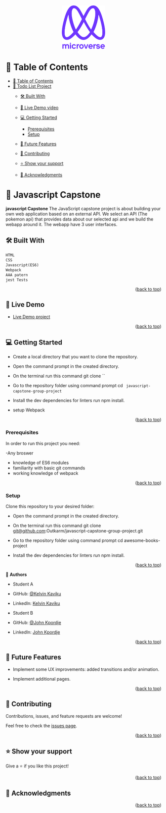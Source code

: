 <a name="readme-top"></a>

<div align="center">

  <img src="murple_logo.png" alt="logo" width="140"  height="auto" />
  <br/>

</div>

<!-- TABLE OF CONTENTS -->

# 📗 Table of Contents

- [📗 Table of Contents](#-table-of-contents)
- [📖 Todo List Project](#-Javascript-project)
  - [🛠 Built With ](#-built-with-)

  - [🚀 Live Demo video ](https://youtu.be/sgqM34DgA4Q)
  - [💻 Getting Started ](#-getting-started-)
    - [Prerequisites](#prerequisites)
    - [Setup](#setup)
  - [🔭 Future Features ](#-future-features-)
  - [🤝 Contributing ](#-contributing-)
  - [⭐️ Show your support ](#️-show-your-support-)
  - [🙏 Acknowledgments ](#-acknowledgments-)

<!-- PROJECT DESCRIPTION -->

# 📖 Javascript Capstone<a name="about-project"></a>

**javascript Capstone** 
The JavaScript capstone project  is about building your own web application based on an external API. We select an API (The pokemon api) that provides data about our selected api and we build  the webapp around it. The webapp have 3 user interfaces.


## 🛠 Built With <a name="built-with"></a>
    HTML
    CSS
    Javascript(ES6)
    Webpack
    AAA patern
    jest Tests

<p align="right">(<a href="#readme-top">back to top</a>)</p>


## 🚀 Live Demo <a name="live-demo"></a>


 
 - [Live Demo project](https://outkarm.github.io/javascript-capstone-group-project/dist/)


<p align="right">(<a href="#readme-top">back to top</a>)</p>


## 💻 Getting Started <a name="getting-started"></a>

- Create a local directory that you want to clone the repository.

- Open the command prompt in the created directory.

- On the terminal run this command git clone ``

- Go to the repository folder using command prompt cd `
javascript-capstone-group-project`

- Install the dev dependencies for linters run npm install.
- setup Webpack

<p align="right">(<a href="#readme-top">back to top</a>)</p>

### Prerequisites

In order to run this project you need:

-Any broswer
- knowledge of ES6 modules
- familiarity with basic git commands
- working knowledge of webpack


<p align="right">(<a href="#readme-top">back to top</a>)</p>

### Setup

Clone this repository to your desired folder:

- Open the command prompt in the created directory.

- On the terminal run this command git clone git@github.com:Outkarm/javascript-capstone-group-project.git

- Go to the repository folder using command prompt cd awesome-books-project

- Install the dev dependencies for linters run npm install.



<p align="right">(<a href="#readme-top">back to top</a>)</p>

<!-- Author -->

👤 **Authors**
 
 - Student A
 
- GitHub: [@Kelvin Kaviku](https://github.com/brainskev)
- LinkedIn:  [Kelvin Kaviku](https://www.linkedin.com/in/kelvin-kaviku-5178001a6)
 
 - Student B
   
- GitHub: [@John Kpordje](https://github.com/Outkarm)
- LinkedIn:  [John Kpordje](https://www.linkedin.com/in/john-kpordje-866749241/)

<p align="right">(<a href="#readme-top">back to top</a>)</p>


## 🔭 Future Features <a name="future-features"></a>

- Implement some UX improvements: added transitions and/or animation.

- Implement additional pages.

<p align="right">(<a href="#readme-top">back to top</a>)</p>


## 🤝 Contributing <a name="contributing"></a>

Contributions, issues, and feature requests are welcome!

Feel free to check the [issues page](https://github.com/Outkarm/javascript-capstone-group-project/issues).

<p align="right">(<a href="#readme-top">back to top</a>)</p>


## ⭐️ Show your support <a name="support"></a>

Give a ⭐️ if you like this project!

<p align="right">(<a href="#readme-top">back to top</a>)</p>


## 🙏 Acknowledgments <a name="acknowledgements"></a>


<p align="right">(<a href="#readme-top">back to top</a>)</p>

